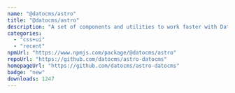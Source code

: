```yaml
---
name: "@datocms/astro"
title: "@datocms/astro"
description: "A set of components and utilities to work faster with DatoCMS in Astro projects."
categories:
  - "css+ui"
  - "recent"
npmUrl: "https://www.npmjs.com/package/@datocms/astro"
repoUrl: "https://github.com/datocms/astro-datocms"
homepageUrl: "https://github.com/datocms/astro-datocms"
badge: "new"
downloads: 1247
---
```

